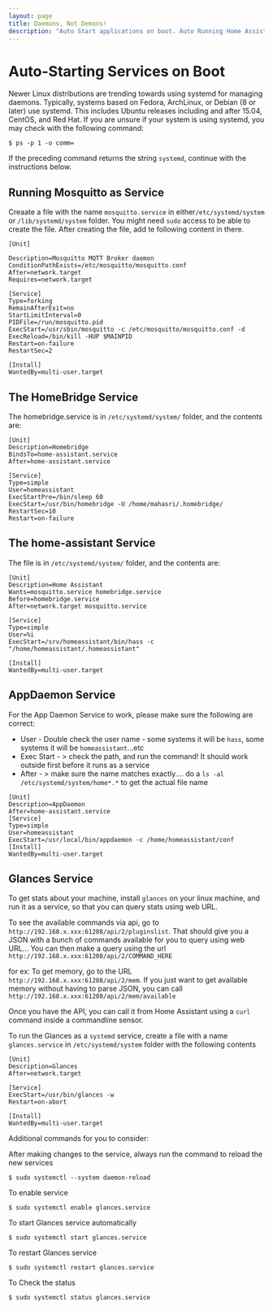 ```yaml
---
layout: page
title: Daemons, Not Demons!
description: "Auto Start applications on boot. Auto Running Home Assistant, Mosquitto, Home Bridge and App Daemon...etc"
---
```


# Auto-Starting Services on Boot

Newer Linux distributions are trending towards using systemd for managing daemons. Typically, systems based on Fedora, ArchLinux, or Debian (8 or later) use systemd. This includes Ubuntu releases including and after 15.04, CentOS, and Red Hat. If you are unsure if your system is using systemd, you may check with the following command:

```
$ ps -p 1 -o comm=
```
If the preceding command returns the string `systemd`, continue with the instructions below.

## Running Mosquitto as Service

Creaate a file with the name `mosquitto.service` in either`/etc/systemd/system` or `/lib/systemd/system` folder. You might need `sudo` access to be able to create the file. After creating the file, add te following content in there. 

```
[Unit]

Description=Mosquitto MQTT Broker daemon
ConditionPathExists=/etc/mosquitto/mosquitto.conf
After=network.target
Requires=network.target

[Service]
Type=forking
RemainAfterExit=no
StartLimitInterval=0
PIDFile=/run/mosquitto.pid
ExecStart=/usr/sbin/mosquitto -c /etc/mosquitto/mosquitto.conf -d
ExecReload=/bin/kill -HUP $MAINPID
Restart=on-failure
RestartSec=2

[Install]
WantedBy=multi-user.target
```

## The HomeBridge Service
The homebridge.service is in `/etc/systemd/system/` folder, and the contents are:

```
[Unit]
Description=Homebridge
BindsTo=home-assistant.service
After=home-assistant.service

[Service]
Type=simple
User=homeassistant
ExecStartPre=/bin/sleep 60
ExecStart=/usr/bin/homebridge -U /home/mahasri/.homebridge/
RestartSec=10
Restart=on-failure
```

## The home-assistant Service

The file is in `/etc/systemd/system/` folder, and the contents are:

```
[Unit]
Description=Home Assistant
Wants=mosquitto.service homebridge.service
Before=homebridge.service
After=network.target mosquitto.service

[Service]
Type=simple
User=%i
ExecStart=/srv/homeassistant/bin/hass -c "/home/homeassistant/.homeassistant"

[Install]
WantedBy=multi-user.target
```

## AppDaemon Service

For the App Daemon Service to work, please make sure the following are correct:
* User - Double check the user name - some systems it will be `hass`, some systems it will be `homeassistant`...etc
* Exec Start - > check the path, and run the command! It should work outside first before it runs as a service  
* After - > make sure the name matches exactly.... do a `ls -al /etc/systemd/system/home*.*` to get the actual file name

```
[Unit]
Description=AppDaemon
After=home-assistant.service
[Service]
Type=simple
User=homeassistant
ExecStart=/usr/local/bin/appdaemon -c /home/homeassistant/conf
[Install]
WantedBy=multi-user.target
```

## Glances Service
To get stats about your machine, install `glances` on your linux machine, and run it as a service, so that you can query stats using web URL.

To see the available commands via api, go to `http://192.168.x.xxx:61208/api/2/pluginslist`. That should give you a JSON with a bunch of commands available for you to query using web URL... You can then make a query using the url `http://192.168.x.xxx:61208/api/2/COMMAND_HERE`

for ex: To get memory, go to the URL `http://192.168.x.xxx:61208/api/2/mem`. If you just want to get available memory without having to parse JSON, you can call `http://192.168.x.xxx:61208/api/2/mem/available`

Once you have the API, you can call it from Home Assistant using a `curl` command inside a commandline sensor.

To run the Glances as a `systemd` service, create a file with a name `glances.service` in `/etc/systemd/system` folder with the following contents

```
[Unit]
Description=Glances
After=network.target

[Service]
ExecStart=/usr/bin/glances -w
Restart=on-abort

[Install]
WantedBy=multi-user.target

```

Additional commands for you to consider:

After making changes to the service, always run the command to reload the new services
```
$ sudo systemctl --system daemon-reload
```

To enable service
```
$ sudo systemctl enable glances.service
```

To start Glances service automatically
```
$ sudo systemctl start glances.service
```

To restart Glances service
``` 
$ sudo systemctl restart glances.service
```

To Check the status
```
$ sudo systemctl status glances.service
```

